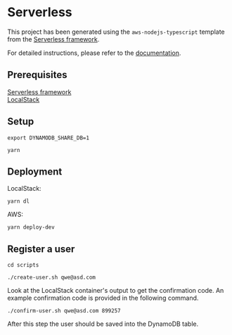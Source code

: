 # Serverless

This project has been generated using the `aws-nodejs-typescript` template from the [Serverless framework](https://www.serverless.com/).

For detailed instructions, please refer to the [documentation](https://www.serverless.com/framework/docs/providers/aws/).

## Prerequisites

[Serverless framework](https://www.serverless.com/framework/docs/getting-started)  
[LocalStack](https://docs.localstack.cloud/getting-started/installation/)

## Setup

```shell
export DYNAMODB_SHARE_DB=1
```

```shell
yarn
```

## Deployment

LocalStack:
```shell
yarn dl
```

AWS:
```shell
yarn deploy-dev
```

## Register a user

```shell
cd scripts
```

```shell
./create-user.sh qwe@asd.com
```

Look at the LocalStack container's output to get the confirmation code.
An example confirmation code is provided in the following command.

```shell
./confirm-user.sh qwe@asd.com 899257
```

After this step the user should be saved into the DynamoDB table.
